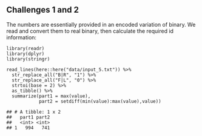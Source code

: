 ## Challenges 1 and 2

The numbers are essentially provided in an encoded variation of binary.
We read and convert them to real binary, then calculate the required id
information:

    library(readr)
    library(dplyr)
    library(stringr)

    read_lines(here::here("data/input_5.txt")) %>% 
      str_replace_all("B|R", "1") %>% 
      str_replace_all("F|L", "0") %>% 
      strtoi(base = 2) %>%
      as_tibble() %>% 
      summarize(part1 = max(value),
                part2 = setdiff(min(value):max(value),value))

    ## # A tibble: 1 x 2
    ##   part1 part2
    ##   <int> <int>
    ## 1   994   741
